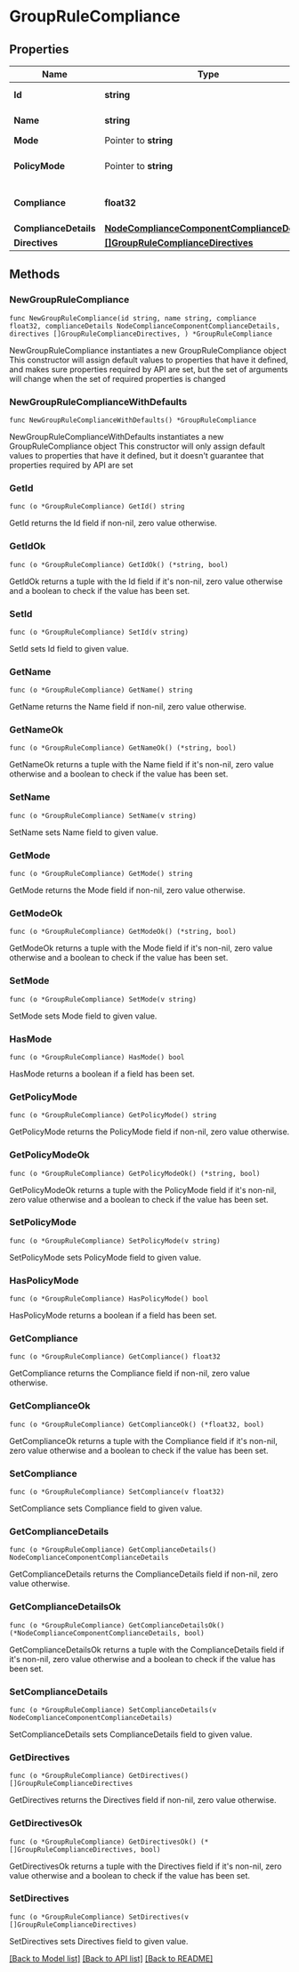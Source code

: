 # GroupRuleCompliance

## Properties

Name | Type | Description | Notes
------------ | ------------- | ------------- | -------------
**Id** | **string** | id of the rule | 
**Name** | **string** | Name of the rule | 
**Mode** | Pointer to **string** |  | [optional] 
**PolicyMode** | Pointer to **string** | Policy mode of the rule | [optional] 
**Compliance** | **float32** | Directive compliance level | 
**ComplianceDetails** | [**NodeComplianceComponentComplianceDetails**](NodeComplianceComponentComplianceDetails.md) |  | 
**Directives** | [**[]GroupRuleComplianceDirectives**](GroupRuleComplianceDirectives.md) |  | 

## Methods

### NewGroupRuleCompliance

`func NewGroupRuleCompliance(id string, name string, compliance float32, complianceDetails NodeComplianceComponentComplianceDetails, directives []GroupRuleComplianceDirectives, ) *GroupRuleCompliance`

NewGroupRuleCompliance instantiates a new GroupRuleCompliance object
This constructor will assign default values to properties that have it defined,
and makes sure properties required by API are set, but the set of arguments
will change when the set of required properties is changed

### NewGroupRuleComplianceWithDefaults

`func NewGroupRuleComplianceWithDefaults() *GroupRuleCompliance`

NewGroupRuleComplianceWithDefaults instantiates a new GroupRuleCompliance object
This constructor will only assign default values to properties that have it defined,
but it doesn't guarantee that properties required by API are set

### GetId

`func (o *GroupRuleCompliance) GetId() string`

GetId returns the Id field if non-nil, zero value otherwise.

### GetIdOk

`func (o *GroupRuleCompliance) GetIdOk() (*string, bool)`

GetIdOk returns a tuple with the Id field if it's non-nil, zero value otherwise
and a boolean to check if the value has been set.

### SetId

`func (o *GroupRuleCompliance) SetId(v string)`

SetId sets Id field to given value.


### GetName

`func (o *GroupRuleCompliance) GetName() string`

GetName returns the Name field if non-nil, zero value otherwise.

### GetNameOk

`func (o *GroupRuleCompliance) GetNameOk() (*string, bool)`

GetNameOk returns a tuple with the Name field if it's non-nil, zero value otherwise
and a boolean to check if the value has been set.

### SetName

`func (o *GroupRuleCompliance) SetName(v string)`

SetName sets Name field to given value.


### GetMode

`func (o *GroupRuleCompliance) GetMode() string`

GetMode returns the Mode field if non-nil, zero value otherwise.

### GetModeOk

`func (o *GroupRuleCompliance) GetModeOk() (*string, bool)`

GetModeOk returns a tuple with the Mode field if it's non-nil, zero value otherwise
and a boolean to check if the value has been set.

### SetMode

`func (o *GroupRuleCompliance) SetMode(v string)`

SetMode sets Mode field to given value.

### HasMode

`func (o *GroupRuleCompliance) HasMode() bool`

HasMode returns a boolean if a field has been set.

### GetPolicyMode

`func (o *GroupRuleCompliance) GetPolicyMode() string`

GetPolicyMode returns the PolicyMode field if non-nil, zero value otherwise.

### GetPolicyModeOk

`func (o *GroupRuleCompliance) GetPolicyModeOk() (*string, bool)`

GetPolicyModeOk returns a tuple with the PolicyMode field if it's non-nil, zero value otherwise
and a boolean to check if the value has been set.

### SetPolicyMode

`func (o *GroupRuleCompliance) SetPolicyMode(v string)`

SetPolicyMode sets PolicyMode field to given value.

### HasPolicyMode

`func (o *GroupRuleCompliance) HasPolicyMode() bool`

HasPolicyMode returns a boolean if a field has been set.

### GetCompliance

`func (o *GroupRuleCompliance) GetCompliance() float32`

GetCompliance returns the Compliance field if non-nil, zero value otherwise.

### GetComplianceOk

`func (o *GroupRuleCompliance) GetComplianceOk() (*float32, bool)`

GetComplianceOk returns a tuple with the Compliance field if it's non-nil, zero value otherwise
and a boolean to check if the value has been set.

### SetCompliance

`func (o *GroupRuleCompliance) SetCompliance(v float32)`

SetCompliance sets Compliance field to given value.


### GetComplianceDetails

`func (o *GroupRuleCompliance) GetComplianceDetails() NodeComplianceComponentComplianceDetails`

GetComplianceDetails returns the ComplianceDetails field if non-nil, zero value otherwise.

### GetComplianceDetailsOk

`func (o *GroupRuleCompliance) GetComplianceDetailsOk() (*NodeComplianceComponentComplianceDetails, bool)`

GetComplianceDetailsOk returns a tuple with the ComplianceDetails field if it's non-nil, zero value otherwise
and a boolean to check if the value has been set.

### SetComplianceDetails

`func (o *GroupRuleCompliance) SetComplianceDetails(v NodeComplianceComponentComplianceDetails)`

SetComplianceDetails sets ComplianceDetails field to given value.


### GetDirectives

`func (o *GroupRuleCompliance) GetDirectives() []GroupRuleComplianceDirectives`

GetDirectives returns the Directives field if non-nil, zero value otherwise.

### GetDirectivesOk

`func (o *GroupRuleCompliance) GetDirectivesOk() (*[]GroupRuleComplianceDirectives, bool)`

GetDirectivesOk returns a tuple with the Directives field if it's non-nil, zero value otherwise
and a boolean to check if the value has been set.

### SetDirectives

`func (o *GroupRuleCompliance) SetDirectives(v []GroupRuleComplianceDirectives)`

SetDirectives sets Directives field to given value.



[[Back to Model list]](../README.md#documentation-for-models) [[Back to API list]](../README.md#documentation-for-api-endpoints) [[Back to README]](../README.md)


